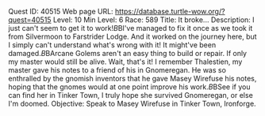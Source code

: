 Quest ID: 40515
Web page URL: https://database.turtle-wow.org/?quest=40515
Level: 10
Min Level: 6
Race: 589
Title: It broke...
Description: I just can't seem to get it to work!$B$BI've managed to fix it once as we took it from Silvermoon to Farstrider Lodge. And it worked on the journey here, but I simply can't understand what's wrong with it! It might've been damaged.$B$BArcane Golems aren't an easy thing to build or repair. If only my master would still be alive. Wait, that's it! I remember Thalestien, my master gave his notes to a friend of his in Gnomeregan. He was so enthralled by the gnomish inventors that he gave Masey Wirefuse his notes, hoping that the gnomes would at one point improve his work.$B$BSee if you can find her in Tinker Town, I truly hope she survived Gnomeregan, or else I'm doomed.
Objective: Speak to Masey Wirefuse in Tinker Town, Ironforge.
